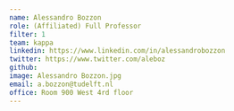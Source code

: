 ```yaml
---
name: Alessandro Bozzon
role: (Affiliated) Full Professor
filter: 1
team: kappa
linkedin: https://www.linkedin.com/in/alessandrobozzon
twitter: https://www.twitter.com/aleboz
github: 
image: Alessandro Bozzon.jpg
email: a.bozzon@tudelft.nl
office: Room 900 West 4rd floor
---
```

